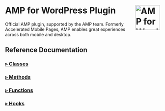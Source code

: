 # AMP for WordPress Plugin [<img src="../assets/images/amp-logo-icon.svg" alt="AMP for WordPress Plugin Logo" align="right" height="80">](https://amp-wp.org/)

Official AMP plugin, supported by the AMP team. Formerly Accelerated Mobile Pages, AMP enables great experiences across both mobile and desktop.

## Reference Documentation

### [▹ Classes](class/README.md)

### [▹ Methods](method/README.md)

### [▹ Functions](function/README.md)

### [▹ Hooks](hook/README.md)
